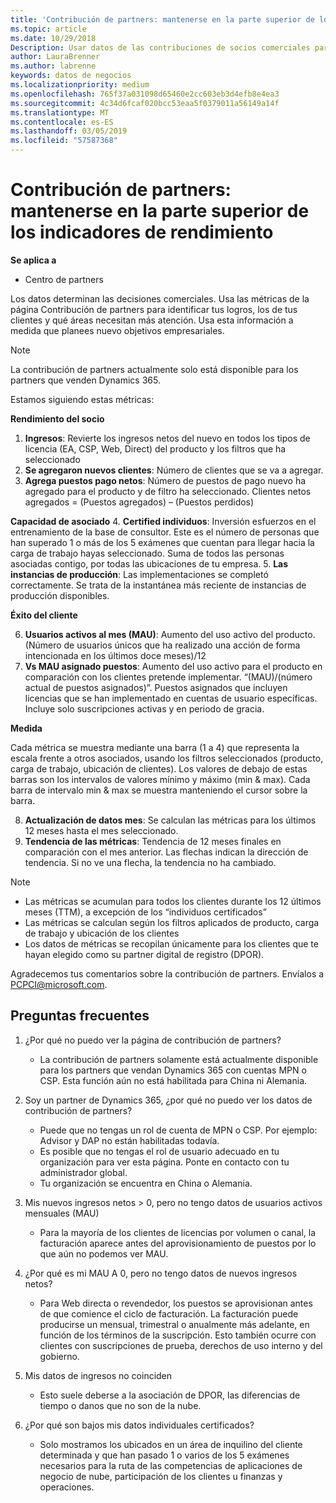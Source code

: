 ```yaml
---
title: 'Contribución de partners: mantenerse en la parte superior de los indicadores de rendimiento | Centro de partners'
ms.topic: article
ms.date: 10/29/2018
Description: Usar datos de las contribuciones de socios comerciales para comprender cómo está creciendo y dirige su negocio
author: LauraBrenner
ms.author: labrenne
keywords: datos de negocios
ms.localizationpriority: medium
ms.openlocfilehash: 765f37a031098d65460e2cc603eb3d4efb8e4ea3
ms.sourcegitcommit: 4c34d6fcaf020bcc53eaa5f0379011a56149a14f
ms.translationtype: MT
ms.contentlocale: es-ES
ms.lasthandoff: 03/05/2019
ms.locfileid: "57587368"
---
```

# <a name="partner-contribution-stay-on-top-of-your-performance-indicators"></a>Contribución de partners: mantenerse en la parte superior de los indicadores de rendimiento

**Se aplica a**
- Centro de partners

Los datos determinan las decisiones comerciales. Usa las métricas de la página Contribución de partners para identificar tus logros, los de tus clientes y qué áreas necesitan más atención. Usa esta información a medida que planees nuevo objetivos empresariales.

>[!NOTE]
>La contribución de partners actualmente solo está disponible para los partners que venden Dynamics 365.

Estamos siguiendo estas métricas:

**Rendimiento del socio**

1. **Ingresos**: Revierte los ingresos netos del nuevo en todos los tipos de licencia (EA, CSP, Web, Direct) del producto y los filtros que ha seleccionado
2. **Se agregaron nuevos clientes**: Número de clientes que se va a agregar.
3. **Agrega puestos pago netos**: Número de puestos de pago nuevo ha agregado para el producto y de filtro ha seleccionado.  Clientes netos agregados = (Puestos agregados) – (Puestos perdidos) 

**Capacidad de asociado**
4. **Certified individuos**: Inversión esfuerzos en el entrenamiento de la base de consultor. Este es el número de personas que han superado 1 o más de los 5 exámenes que cuentan para llegar hacia la carga de trabajo hayas seleccionado. Suma de todos las personas asociadas contigo, por todas las ubicaciones de tu empresa.
5. **Las instancias de producción**: Las implementaciones se completó correctamente. Se trata de la instantánea más reciente de instancias de producción disponibles.

**Éxito del cliente**

6.  **Usuarios activos al mes (MAU)**: Aumento del uso activo del producto.
(Número de usuarios únicos que ha realizado una acción de forma intencionada en los últimos doce meses)/12
7. **Vs MAU asignado puestos**: Aumento del uso activo para el producto en comparación con los clientes pretende implementar. “(MAU)/(número actual de puestos asignados)”. Puestos asignados que incluyen licencias que se han implementado en cuentas de usuario específicas.  Incluye solo suscripciones activas y en periodo de gracia. 


**Medida**

Cada métrica se muestra mediante una barra (1 a 4) que representa la escala frente a otros asociados, usando los filtros seleccionados (producto, carga de trabajo, ubicación de clientes). Los valores de debajo de estas barras son los intervalos de valores mínimo y máximo (min & max). Cada barra de intervalo min & max se muestra manteniendo el cursor sobre la barra.  

8. **Actualización de datos mes**: Se calculan las métricas para los últimos 12 meses hasta el mes seleccionado.
9. **Tendencia de las métricas**: Tendencia de 12 meses finales en comparación con el mes anterior. Las flechas indican la dirección de tendencia. Si no ve una flecha, la tendencia no ha cambiado.

>[!NOTE] 
>- Las métricas se acumulan para todos los clientes durante los 12 últimos meses (TTM), a excepción de los “individuos certificados”        
>- Las métricas se calculan según los filtros aplicados de producto, carga de trabajo y ubicación de los clientes
>- Los datos de métricas se recopilan únicamente para los clientes que te hayan elegido como su partner digital de registro (DPOR). 

Agradecemos tus comentarios sobre la contribución de partners. Envíalos a PCPCI@microsoft.com.  

## <a name="frequently-asked-questions"></a>Preguntas frecuentes

1. ¿Por qué no puedo ver la página de contribución de partners?
    - La contribución de partners solamente está actualmente disponible para los partners que vendan Dynamics 365 con cuentas MPN o CSP. Esta función aún no está habilitada para China ni Alemania.
2. Soy un partner de Dynamics 365, ¿por qué no puedo ver los datos de contribución de partners?
    - Puede que no tengas un rol de cuenta de MPN o CSP. Por ejemplo: Advisor y DAP no están habilitadas todavía.  
    - Es posible que no tengas el rol de usuario adecuado en tu organización para ver esta página. Ponte en contacto con tu administrador global.
    - Tu organización se encuentra en China o Alemania.

3. Mis nuevos ingresos netos > 0, pero no tengo datos de usuarios activos mensuales (MAU)
    - Para la mayoría de los clientes de licencias por volumen o canal, la facturación aparece antes del aprovisionamiento de puestos por lo que aún no podemos ver MAU.

4. ¿Por qué es mi MAU A 0, pero no tengo datos de nuevos ingresos netos?
   - Para Web directa o revendedor, los puestos se aprovisionan antes de que comience el ciclo de facturación. La facturación puede producirse un mensual, trimestral o anualmente más adelante, en función de los términos de la suscripción. Esto también ocurre con clientes con suscripciones de prueba, derechos de uso interno y del gobierno.
5. Mis datos de ingresos no coinciden
   - Esto suele deberse a la asociación de DPOR, las diferencias de tiempo o danos que no son de la nube.
6. ¿Por qué son bajos mis datos individuales certificados?
   - Solo mostramos los ubicados en un área de inquilino del cliente determinada y que han pasado 1 o varios de los 5 exámenes necesarios para la ruta de las competencias de aplicaciones de negocio de nube, participación de los clientes u finanzas y operaciones.   